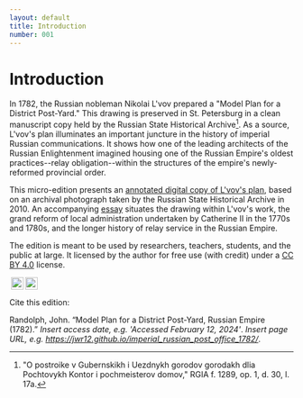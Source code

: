 ```yaml
---
layout: default
title: Introduction
number: 001
---
```

# Introduction

In 1782, the Russian nobleman Nikolai L'vov prepared a "Model Plan for a District Post-Yard."  This drawing is preserved in St. Petersburg in a clean manuscript copy held by the Russian State Historical Archive[^1].  As a source, L'vov's plan illuminates an important juncture in the history of imperial Russian communications.  It shows how one of the leading architects of the Russian Enlightenment imagined housing one of the Russian Empire's oldest practices--relay obligation--within the structures of the empire's newly-reformed provincial order.

This micro-edition presents an [annotated digital copy of L'vov's plan](https://jwr12.github.io/imperial_russian_post_office_1782/002_source.html), based on an archival photograph taken by the Russian State Historical Archive in 2010.  An accompanying [essay](https://jwr12.github.io/imperial_russian_post_office_1782/003_about_the_source.html) situates the drawing within L'vov's work, the grand reform of local administration undertaken by Catherine II in the 1770s and 1780s, and the longer history of relay service in the Russian Empire.  

The edition is meant to be used by researchers, teachers, students, and the public at large.  It licensed by the author for free use (with credit) under a [CC BY 4.0](https://creativecommons.org/licenses/by/4.0/) license.

<img style="height:22px!important;margin-left:3px;vertical-align:text-bottom;" src="https://mirrors.creativecommons.org/presskit/icons/cc.svg?ref=chooser-v1"><img style="height:22px!important;margin-left:3px;vertical-align:text-bottom;" src="https://mirrors.creativecommons.org/presskit/icons/by.svg?ref=chooser-v1">

Cite this edition:

Randolph, John. “Model Plan for a District Post-Yard, Russian Empire (1782).” *Insert access date, e.g. 'Accessed February 12, 2024'*. *Insert page URL, e.g. https://jwr12.github.io/imperial_russian_post_office_1782/*.

[^1]: "O postroike v Gubernskikh i Uezdnykh gorodov gorodakh dlia Pochtovykh Kontor i pochmeisterov domov," RGIA f. 1289, op. 1, d. 30, l. 17a.

